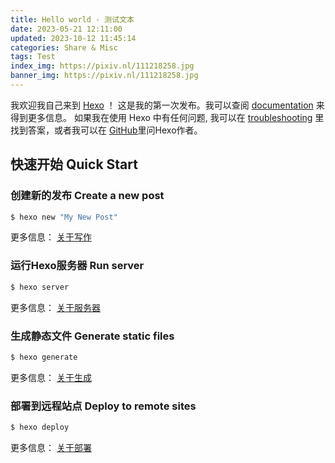 ```yaml
---
title: Hello world - 测试文本
date: 2023-05-21 12:11:00
updated: 2023-10-12 11:45:14
categories: Share & Misc
tags: Test
index_img: https://pixiv.nl/111218258.jpg
banner_img: https://pixiv.nl/111218258.jpg
---
```


我欢迎我自己来到 [Hexo](https://hexo.io/) ！ 这是我的第一次发布。我可以查阅 [documentation](https://hexo.io/docs/) 来得到更多信息。 如果我在使用 Hexo 中有任何问题, 我可以在 [troubleshooting](https://hexo.io/docs/troubleshooting.html) 里找到答案，或者我可以在 [GitHub](https://github.com/hexojs/hexo/issues)里问Hexo作者。

## 快速开始    Quick Start

### 创建新的发布    Create a new post

``` bash
$ hexo new "My New Post"
```

更多信息： [关于写作](https://hexo.io/zh-cn/docs/writing.html)

### 运行Hexo服务器    Run server

``` bash
$ hexo server
```

更多信息： [关于服务器](https://hexo.io/zh-cn/docs/server.html)

### 生成静态文件    Generate static files

``` bash
$ hexo generate
```

更多信息： [关于生成](https://hexo.io/zh-cn/docs/generating.html)

### 部署到远程站点    Deploy to remote sites

``` bash
$ hexo deploy
```

更多信息： [关于部署](https://hexo.io/zh-cn/docs/one-command-deployment.html)
